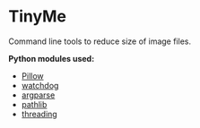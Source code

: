 # TinyMe
 Command line tools to reduce size of image files.

**Python modules used:**
- [Pillow](https://pillow.readthedocs.io/en/stable/index.html)
- [watchdog](https://python-watchdog.readthedocs.io/en/stable/#)
- [argparse](https://docs.python.org/3/howto/argparse.html)
- [pathlib](https://pathlib.readthedocs.io/en/latest/)
- [threading](https://docs.python.org/3/library/threading.html)